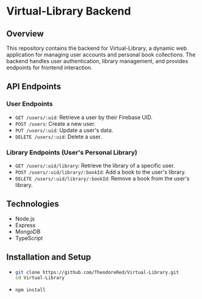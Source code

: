 # Virtual-Library Backend

## Overview

This repository contains the backend for Virtual-Library, a dynamic web application for managing user accounts and personal book collections. The backend handles user authentication, library management, and provides endpoints for frontend interaction.

## API Endpoints

### User Endpoints

- `GET /users/:uid`: Retrieve a user by their Firebase UID.
- `POST /users`: Create a new user.
- `PUT /users/:uid`: Update a user's data.
- `DELETE /users/:uid`: Delete a user.

### Library Endpoints (User's Personal Library)

- `GET /users/:uid/library`: Retrieve the library of a specific user.
- `POST /users/:uid/library/:bookId`: Add a book to the user's library.
- `DELETE /users/:uid/library/:bookId`: Remove a book from the user's library.

## Technologies

- Node.js
- Express
- MongoDB
- TypeScript

## Installation and Setup

- ```bash
  git clone https://github.com/TheodoreRed/Virtual-Library.git
  cd Virtual-Library
  ```
- ```
  npm install
  ```
